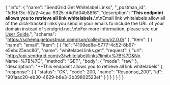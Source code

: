 {
  "info": {
    "name": "SendGrid Get Whitelabel Links",
    "_postman_id": "fc15bf3c-52a2-4eaa-9325-d4d1d04b88f6",
    "description": "**This endpoint allows you to retrieve all link whitelabels.**\n\nEmail link whitelabels allow all of the click-tracked links you send in your emails to include the URL of your domain instead of sendgrid.net.\n\nFor more information, please see our [User Guide](https://sendgrid.com/docs/API_Reference/Web_API_v3/Whitelabel/links.html).",
    "schema": "https://schema.getpostman.com/json/collection/v2.0.0/"
  },
  "item": [
    {
      "name": "email",
      "item": [
        {
          "id": "4109ed8e-5777-4c52-8b67-e5ebc25eac86",
          "name": "whitelabel.links.get",
          "request": {
            "url": "http://api.sendgrid.com/v3/whitelabel/links?limit=%7B%7D&No Name=%7B%7D",
            "method": "GET",
            "body": {
              "mode": "raw"
            },
            "description": "**This endpoint allows you to retrieve all link whitelabels"
          },
          "response": [
            {
              "status": "OK",
              "code": 200,
              "name": "Response_200",
              "id": "901aac20-eb30-4629-b8e3-3b39802523ef"
            }
          ]
        }
      ]
    }
  ]
}